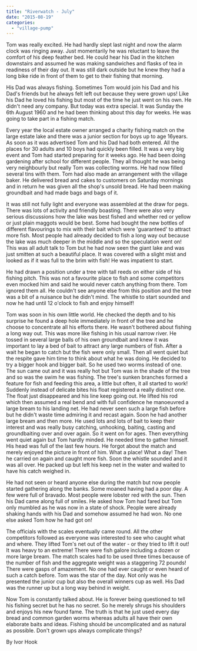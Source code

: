 ```yaml
---
title: "Riverwatch - July"
date: "2015-08-19"
categories: 
  - "village-pump"
---
```


Tom was really excited. He had hardly slept last night and now the alarm clock was ringing away. Just momentarily he was reluctant to leave the comfort of his deep feather bed. He could hear his Dad in the kitchen downstairs and assumed he was making sandwiches and flasks of tea in readiness of their day out. It was still dark outside but he knew they had a long bike ride in front of them to get to their fishing that morning.

His Dad was always fishing. Sometimes Tom would join his Dad and his Dad's friends but he always felt left out because they were grown ups! Like his Dad he loved his fishing but most of the time he just went on his own. He didn't need any company. But today was extra special. It was Sunday the 6th August 1960 and he had been thinking about this day for weeks. He was going to take part in a fishing match.

Every year the local estate owner arranged a charity fishing match on the large estate lake and there was a junior section for boys up to age 16years. As soon as it was advertised Tom and his Dad had both entered. All the places for 30 adults and 10 boys had quickly been filled. It was a very big event and Tom had started preparing for it weeks ago. He had been doing gardening after school for different people. They all thought he was being very neighbourly but really Tom was collecting worms. He had now filled several tins with them. Tom had also made an arrangement with the village baker. He delivered bread and cakes to customers on Saturday mornings and in return he was given all the shop's unsold bread. He had been making groundbait and had made bags and bags of it.

It was still not fully light and everyone was assembled at the draw for pegs. There was lots of activity and friendly boasting. There were also very serious discussions how the lake was best fished and whether red or yellow or just plain maggots would be best. Some had bought the new bottles of different flavourings to mix with their bait which were 'guaranteed' to attract more fish. Most people had already decided to fish a long way out because the lake was much deeper in the middle and so the speculation went on! This was all adult talk to Tom but he had now seen the giant lake and was just smitten at such a beautiful place. It was covered with a slight mist and looked as if it was full to the brim with fish! He was impatient to start.

He had drawn a position under a tree with tall reeds on either side of his fishing pitch. This was not a favourite place to fish and some competitors even mocked him and said he would never catch anything from there. Tom ignored them all. He couldn't see anyone else from this position and the tree was a bit of a nuisance but he didn't mind. The whistle to start sounded and now he had until 12 o'clock to fish and enjoy himself!

Tom was soon in his own little world. He checked the depth and to his surprise he found a deep hole immediately in front of the tree and he choose to concentrate all his efforts there. He wasn't bothered about fishing a long way out. This was more like fishing in his usual narrow river. He tossed in several large balls of his own groundbait and knew it was important to lay a bed of bait to attract any large numbers of fish. After a wait he began to catch but the fish were only small. Then all went quiet but the respite gave him time to think about what he was doing. He decided to try a bigger hook and bigger bait. So he used two worms instead of one. The sun came out and it was really hot but Tom was in the shade of the tree and so was the swim he was fishing. The tree's sunken branches formed a feature for fish and feeding this area, a little but often, it all started to work! Suddenly instead of delicate bites his float registered a really distinct one. The float just disappeared and his line keep going out. He lifted his rod which then assumed a real bend and with full confidence he manoeuvred a large bream to his landing net. He had never seen such a large fish before but he didn't waste time admiring it and recast again. Soon he had another large bream and then more. He used lots and lots of bait to keep their interest and was really busy catching, unhooking, baiting, casting and groundbaiting over and over again. So it went on for ages. Then everything went quiet again but Tom hardly minded. He needed time to gather himself. His head was full of the last few hours. He forgot about the match and merely enjoyed the picture in front of him. What a place! What a day! Then he carried on again and caught more fish. Soon the whistle sounded and it was all over. He packed up but left his keep net in the water and waited to have his catch weighed in.

He had not seen or heard anyone else during the match but now people started gathering along the banks. Some moaned having had a poor day. A few were full of bravado. Most people were lobster red with the sun. Then his Dad came along full of smiles. He asked how Tom had fared but Tom only mumbled as he was now in a state of shock. People were already shaking hands with his Dad and somehow assumed he had won. No one else asked Tom how he had got on!

The officials with the scales eventually came round. All the other competitors followed as everyone was interested to see who caught what and where. They lifted Tom's net out of the water - or they tried to lift it out! It was heavy to an extreme! There were fish galore including a dozen or more large bream. The match scales had to be used three times because of the number of fish and the aggregate weight was a staggering 72 pounds! There were gasps of amazement. No one had ever caught or even heard of such a catch before. Tom was the star of the day. Not only was he presented the junior cup but also the overall winners cup as well. His Dad was the runner up but a long way behind in weight.

Now Tom is constantly talked about. He is forever being questioned to tell his fishing secret but he has no secret. So he merely shrugs his shoulders and enjoys his new found fame. The truth is that he just used every day bread and common garden worms whereas adults all have their own elaborate baits and ideas. Fishing should be uncomplicated and as natural as possible. Don't grown ups always complicate things?

By Ivor Hook
